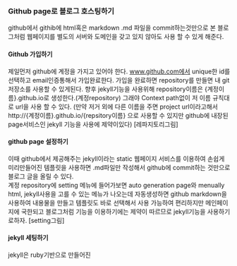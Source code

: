 ### Github page로 블로그 호스팅하기
github에서 githib에 html혹은 markdown .md 파일을 commit하는것만으로 본 블로그처럼 웹페이지를 별도의 서버와 도메인을 갖고 있지 않아도 사용 할 수 있게 해준다.

#### Github 가입하기
제일먼저 github에 계정을 가지고 있어야 한다. www.github.com에서 unique한 id를 선택하고 email인증통해서 가입완료한다.
가입을 완료하면 repository를 만들면 내 git 저장소를 사용할 수 있게된다.  향후 jekyll기능을 사용위해 repository이름은 {계정이름}.github.io로 생성한다.(계정repository) 그래야 Context path없이 저 이름 규칙대로 url을 사용 할 수 있다.  (만약 저거 외에 다른 이름을 주면 project url이라고해서 http://{계정이름}.github.io/{repsitory이름} 으로 사용할 수 있지만 github에 내장된 page서비스인 jekyll 기능을 사용에 제약이있다)
[레파지토리그림]

#### github page 설정하기
이때 github에서 제공해주는 jekyll이라는 static 웹페이지 서비스를 이용하여 손쉽게 미리만들어진 템플릿을 사용하면 .md파일만 작성해서 github에 commit하는 것만으로 블로그 글을 올릴 수 있다.  
계정 repository에 setting 메뉴에 들어가보면 auto generation page와 menually html, jekyll사용을 고를 수 있는 메뉴가 나오는데 자동생성하면 github markdown을 사용하여 내용물을 만들고 템플릿도 바로 선택해서 사용 가능하여 편리하지만 메인페이지에 국한되고 블로그처럼 기능을 이용하기에는 제약이 따르므로 jekyll기능을 사용하기로하자.
[setting그림]

#### jekyll 세팅하기
jekyll은 ruby기반으로 만들어진 


